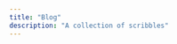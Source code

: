 ```yaml
---
title: "Blog"
description: "A collection of scribbles"
---
```


<!-- I occassionally jot down reflections and technical writeups, and you can read them all here! -->
